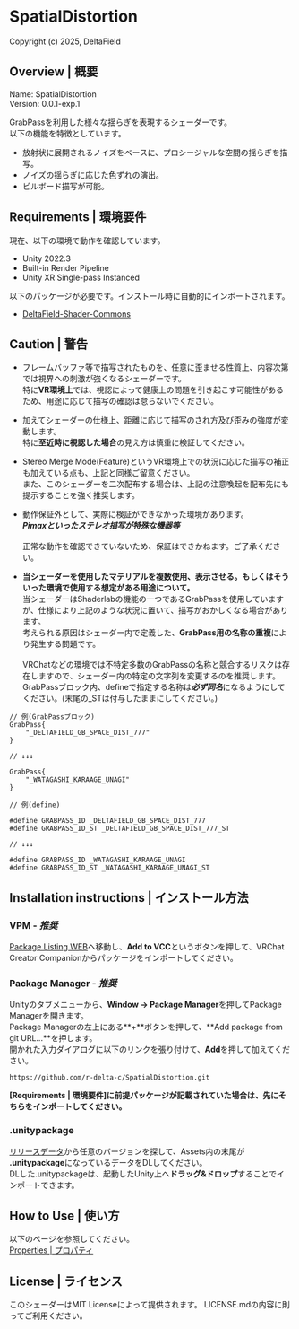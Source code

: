 # SpatialDistortion
Copyright (c) 2025, DeltaField



## Overview | 概要
Name: SpatialDistortion<br>
Version: 0.0.1-exp.1<br>

GrabPassを利用した様々な揺らぎを表現するシェーダーです。
<br>
以下の機能を特徴としています。
* 放射状に展開されるノイズをベースに、プロシージャルな空間の揺らぎを描写。
* ノイズの揺らぎに応じた色ずれの演出。
* ビルボード描写が可能。

## Requirements | 環境要件
現在、以下の環境で動作を確認しています。
* Unity 2022.3
* Built-in Render Pipeline
* Unity XR Single-pass Instanced

以下のパッケージが必要です。インストール時に自動的にインポートされます。
* [DeltaField-Shader-Commons](https://github.com/r-delta-c/DeltaField-Shader-Commons)


## Caution | 警告
* フレームバッファ等で描写されたものを、任意に歪ませる性質上、内容次第では視界への刺激が強くなるシェーダーです。<br>
特に**VR環境上**では、視認によって健康上の問題を引き起こす可能性があるため、用途に応じて描写の確認は怠らないでください。

* 加えてシェーダーの仕様上、距離に応じて描写のされ方及び歪みの強度が変動します。<br>特に**至近時に視認した場合**の見え方は慎重に検証してください。

* Stereo Merge Mode(Feature)というVR環境上での状況に応じた描写の補正も加えている点も、上記と同様ご留意ください。<br>また、このシェーダーを二次配布する場合は、上記の注意喚起を配布先にも提示することを強く推奨します。

* 動作保証外として、実際に検証ができなかった環境があります。<br>***Pimaxといったステレオ描写が特殊な機器等***<br><br>正常な動作を確認できていないため、保証はできかねます。ご了承ください。

* **当シェーダーを使用したマテリアルを複数使用、表示させる。もしくはそういった環境で使用する想定がある用途について。**<br>
当シェーダーはShaderlabの機能の一つであるGrabPassを使用していますが、仕様により上記のような状況に置いて、描写がおかしくなる場合があります。<br>
考えられる原因はシェーダー内で定義した、**GrabPass用の名称の重複**により発生する問題です。<br><br>
VRChatなどの環境では不特定多数のGrabPassの名称と競合するリスクは存在しますので、シェーダー内の特定の文字列を変更するのを推奨します。<br>
GrabPassブロック内、defineで指定する名称は***必ず同名***になるようにしてください。(末尾の_STは付与したままにしてください。)<br>

```
// 例(GrabPassブロック)
GrabPass{
    "_DELTAFIELD_GB_SPACE_DIST_777"
}

// ↓↓↓

GrabPass{
    "_WATAGASHI_KARAAGE_UNAGI"
}

// 例(define)

#define GRABPASS_ID _DELTAFIELD_GB_SPACE_DIST_777
#define GRABPASS_ID_ST _DELTAFIELD_GB_SPACE_DIST_777_ST

// ↓↓↓

#define GRABPASS_ID _WATAGASHI_KARAAGE_UNAGI
#define GRABPASS_ID_ST _WATAGASHI_KARAAGE_UNAGI_ST

```

## Installation instructions | インストール方法
### VPM - ***推奨***
[Package Listing WEB](https://r-delta-c.github.io/vpm_repository/)へ移動し、**Add to VCC**というボタンを押して、VRChat Creator Companionからパッケージをインポートしてください。

### Package Manager - ***推奨***
Unityのタブメニューから、**Window -> Package Manager**を押してPackage Managerを開きます。<br>
Package Managerの左上にある**+**ボタンを押して、**Add package from git URL...**を押します。<br>
開かれた入力ダイアログに以下のリンクを張り付けて、**Add**を押して加えてください。<br>
```
https://github.com/r-delta-c/SpatialDistortion.git
```
**[Requirements | 環境要件]に前提パッケージが記載されていた場合は、先にそちらをインポートしてください。**

### .unitypackage
[リリースデータ](https://github.com/r-delta-c/SpatialDistortion/releases)から任意のバージョンを探して、Assets内の末尾が **.unitypackage**になっているデータをDLしてください。<br>
DLした.unitypackageは、起動したUnity上へ**ドラッグ&ドロップ**することでインポートできます。



## How to Use | 使い方
以下のページを参照してください。<br>
[Properties | プロパティ](https://github.com/r-delta-c/SpatialDistortion/blob/main/Documentation~/properties.md "Documentation~/properties.md")

## License | ライセンス
このシェーダーはMIT Licenseによって提供されます。
LICENSE.mdの内容に則ってご利用ください。
